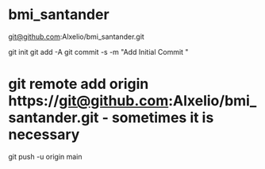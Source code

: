 # bmi_santander

git@github.com:Alxelio/bmi_santander.git

git init
git add -A
git commit -s -m "Add Initial Commit "
# git remote add origin https://git@github.com:Alxelio/bmi_santander.git - sometimes it is necessary
git push -u origin main 
